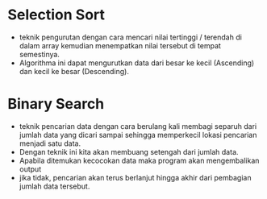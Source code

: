 # Selection Sort
- teknik pengurutan dengan cara mencari nilai tertinggi / terendah di dalam array 
  kemudian menempatkan nilai tersebut di tempat semestinya. 
- Algorithma ini dapat mengurutkan data dari besar ke kecil (Ascending) dan kecil ke besar (Descending). 

# Binary Search 
- teknik pencarian data dengan cara berulang kali membagi 
  separuh dari jumlah data yang dicari sampai sehingga memperkecil 
  lokasi pencarian menjadi satu data. 
- Dengan teknik ini kita akan membuang setengah dari jumlah data. 
- Apabila ditemukan kecocokan data maka program akan mengembalikan output
- jika tidak, pencarian akan terus berlanjut hingga akhir dari pembagian jumlah data tersebut.
 